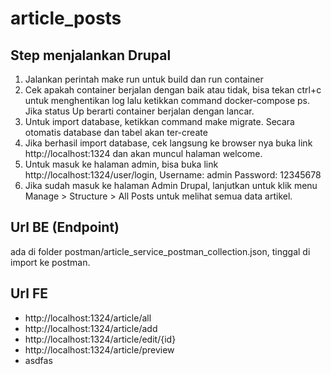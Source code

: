 # article_posts

## Step menjalankan Drupal
1. Jalankan perintah make run untuk build dan run container
2. Cek apakah container berjalan dengan baik atau tidak, bisa tekan ctrl+c untuk menghentikan log lalu ketikkan command docker-compose ps. Jika status Up berarti container berjalan dengan lancar.
3. Untuk import database, ketikkan command make migrate. Secara otomatis database dan tabel akan ter-create
4. Jika berhasil import database, cek langsung ke browser nya buka link http://localhost:1324 dan akan muncul halaman welcome.
5. Untuk masuk ke halaman admin, bisa buka link http://localhost:1324/user/login,
    Username: admin
    Password: 12345678
6. Jika sudah masuk ke halaman Admin Drupal, lanjutkan untuk klik menu Manage > Structure > All Posts untuk melihat semua data artikel.

## Url BE (Endpoint)
ada di folder postman/article_service_postman_collection.json, tinggal di import ke postman.

## Url FE
- http://localhost:1324/article/all
- http://localhost:1324/article/add
- http://localhost:1324/article/edit/{id}
- http://localhost:1324/article/preview
- asdfas